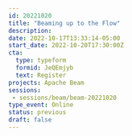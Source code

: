 ```yaml
---
id: 20221020
title: "Beaming up to the Flow"
description: 
date: 2022-10-17T13:33:14-05:00
start_date: 2022-10-20T17:30:00Z
cta: 
  type: typeform
  formid: JeQEmjyb
  text: Register
projects: Apache Beam
sessions: 
 - sessions/beam/beam-20221020
type_event: Online
status: previous
draft: false
---
```




